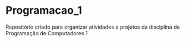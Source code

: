 # Programacao_1
Repositório criado para organizar atividades e projetos da disciplina de Programação de Computadores 1
